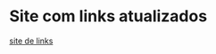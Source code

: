# Site com links atualizados
[site de links](https://gracielle-sampaio.github.io/graciellesampaio/)
